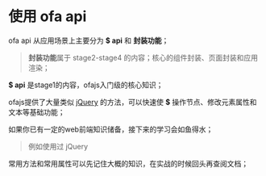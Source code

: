 # 使用 ofa api

ofa api 从应用场景上主要分为 **$ api** 和 **封装功能**；

> **封装功能**属于 stage2-stage4 的内容；核心的组件封装、页面封装和应用渲染；

**$ api** 是stage1的内容，ofajs入门级的核心知识；

ofajs提供了大量类似 [jQuery](https://jquery.com/) 的方法，可以快速使 **$** 操作节点、修改元素属性和文本等基础功能；

如果你已有一定的web前端知识储备，接下来的学习会如鱼得水；

> 例如使用过 jQuery

常用方法和常用属性可以先记住大概的知识，在实战的时候回头再查阅文档；